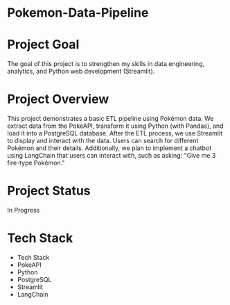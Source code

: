 # Pokemon-Data-Pipeline

# Project Goal

The goal of this project is to strengthen my skills in data engineering, analytics, and Python web development (Streamlit).

# Project Overview
This project demonstrates a basic ETL pipeline using Pokémon data. We extract data from the PokeAPI, transform it using Python (with Pandas), and load it into a PostgreSQL database. After the ETL process, we use Streamlit to display and interact with the data. Users can search for different Pokémon and their details. Additionally, we plan to implement a chatbot using LangChain that users can interact with, such as asking: "Give me 3 fire-type Pokémon."

# Project Status

In Progress

# Tech Stack
- Tech Stack
- PokeAPI
- Python
- PostgreSQL
- Streamlit
- LangChain 

